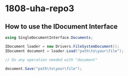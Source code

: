 # 1808-uha-repo3

## How to use the IDocument Interface
```csharp
using SingleDocumentInterface.Documents;

IDocument loader = new Drivers.FileSystemDocument();
IDocument document = loader.Load("path\to\your\file");

// Do any operation needed with "document"

document.Save("path\to\your\file");
```